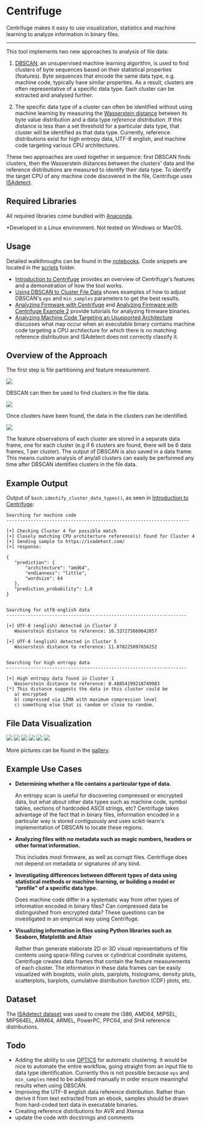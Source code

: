 # Centrifuge

Centrifuge makes it easy to use visualization, statistics and machine learning to analyze information in binary files.

<hr>

This tool implements two new approaches to analysis of file data:

1. [DBSCAN](https://scikit-learn.org/stable/modules/clustering.html#dbscan), an unsupervised machine learning algorithm, is used to find clusters of byte sequences based on their statistical properties (features). Byte sequences that encode the same data type, e.g. machine code, typically have similar properties. As a result, clusters are often representative of a specific data type. Each cluster can be extracted and analysed further. 

2. The specific data type of a cluster can often be identified without using machine learning by measuring the [Wasserstein distance](https://docs.scipy.org/doc/scipy/reference/generated/scipy.stats.wasserstein_distance.html) between its byte value distribution and a data type *reference distribution*. If this distance is less than a set threshold for a particular data type, that cluster will be identified as that data type. Currently, reference distributions exist for high entropy data, UTF-8 english, and machine code targeting various CPU architectures.

These two approaches are used together in sequence: first DBSCAN finds clusters, then the Wasserstein distances between the clusters' data and the reference distributions are measured to identify their data type. To identify the target CPU of any machine code discovered in the file, Centrifuge uses [ISAdetect](https://github.com/kairis/isadetect).

## Required Libraries

All required libraries come bundled with [Anaconda](https://www.anaconda.com/products/individual).

*Developed in a Linux environment. Not tested on Windows or MacOS.

## Usage 

Detailed walkthroughs can be found in the [notebooks](https://github.com/BinaryResearch/centrifuge/tree/master/notebooks). Code snippets are located in the [scripts](https://github.com/BinaryResearch/centrifuge-toolkit/tree/master/scripts) folder.

- [Introduction to Centrifuge](https://github.com/BinaryResearch/centrifuge/blob/master/notebooks/Introduction%20to%20Centrifuge.ipynb) provides an overview of Centrifuge's features and a demonstration of how the tool works.
- [Using DBSCAN to Cluster File Data](https://github.com/BinaryResearch/centrifuge-toolkit/blob/master/notebooks/Using%20DBSCAN%20to%20Cluster%20File%20Data.ipynb) shows examples of how to adjust DBSCAN's `eps` and `min_samples` parameters to get the best results.
- [Analyzing Firmware with Centrifuge](https://github.com/BinaryResearch/centrifuge-toolkit/blob/master/notebooks/Analyzing%20Firmware%20with%20Centrifuge.ipynb) and [Analyzing Firmware with Centrifuge Example 2](https://github.com/BinaryResearch/centrifuge-toolkit/blob/master/notebooks/Analyzing%20Firmware%20with%20Centrifuge%20Example%202.ipynb) provide tutorials for analyzing firmware binaries.
- [Analyzing Machine Code Targeting an Usupported Architecture](https://github.com/BinaryResearch/centrifuge-toolkit/blob/master/notebooks/Analyzing%20Machine%20Code%20Targeting%20an%20Usupported%20Architecture.ipynb) discusses what may occur when an executable binary contains machine code targeting a CPU architecture for which there is no matching reference distribution and ISAdetect does not correctly classify it.

 ## Overview of the Approach
 
 The first step is file partitioning and feature measurement.
 
 <img src="https://raw.githubusercontent.com/BinaryResearch/centrifuge-toolkit/master/images/approach.png?token=AM7X624RJIW2AR4ORAS75QK7ILLPI" />
 
 DBSCAN can then be used to find clusters in the file data.
 
 <img src="https://raw.githubusercontent.com/BinaryResearch/centrifuge-toolkit/master/images/approach_2.png?token=AM7X627IOXQAXQFWIIYNAKC7ILLP4" />
 
 Once clusters have been found, the data in the clusters can be identified.
 
 <img src="https://raw.githubusercontent.com/BinaryResearch/centrifuge-toolkit/master/images/approach_3.png?token=AM7X623HIZWL2HVMJ6UOQTK7ILLP6" />
 
The feature observations of each cluster are stored in a separate data frame, one for each cluster (e.g if 6 clusters are found, there will be 6 data frames, 1 per cluster). The output of DBSCAN is also saved in a data frame. This means custom analysis of any/all clusters can easily be performed any time after DBSCAN identifies clusters in the file data.
 
 ## Example Output
 
Output of `bash.identify_cluster_data_types()`, as seen in  [Introduction to Centrifuge](https://github.com/BinaryResearch/centrifuge/blob/master/notebooks/Introduction%20to%20Centrifuge.ipynb):
 
 ```
 Searching for machine code
--------------------------------------------------------------------

[+] Checking Cluster 4 for possible match
[+] Closely matching CPU architecture reference(s) found for Cluster 4
[+] Sending sample to https://isadetect.com/
[+] response:

{
    "prediction": {
        "architecture": "amd64",
        "endianness": "little",
        "wordsize": 64
    },
    "prediction_probability": 1.0
}


Searching for utf8-english data
-------------------------------------------------------------------

[+] UTF-8 (english) detected in Cluster 3
    Wasserstein distance to reference: 16.337275669642857

[+] UTF-8 (english) detected in Cluster 5
    Wasserstein distance to reference: 11.878225097656252


Searching for high entropy data
-------------------------------------------------------------------

[+] High entropy data found in Cluster 1
    Wasserstein distance to reference: 0.48854199218749983
[*] This distance suggests the data in this cluster could be
    a) encrypted
    b) compressed via LZMA with maximum compression level
    c) something else that is random or close to random.
 ```

## File Data Visualization 

<img src="https://raw.githubusercontent.com/BinaryResearch/centrifuge-toolkit/master/gallery/14.png?token=AM7X627KR2SLJPGPLVKJMHS7IMQMY" />

<img src="https://raw.githubusercontent.com/BinaryResearch/centrifuge-toolkit/master/gallery/19.png?token=AM7X62YVKNC5XIRLCBAM5VC7IP6ZG" />

<img src="https://raw.githubusercontent.com/BinaryResearch/centrifuge-toolkit/master/gallery/18.png?token=AM7X62ZAUAQGSRWZ2MHF3MS7IM2CS" />

<img src="https://raw.githubusercontent.com/BinaryResearch/centrifuge-toolkit/master/gallery/1.png?token=AM7X62ZUQYINNM46PBC76YK7IMNJI" />

<img src="https://raw.githubusercontent.com/BinaryResearch/centrifuge-toolkit/master/gallery/10.png?token=AM7X627MGUT6FBMZRM33ZBC7IMNOE" />

<img src="https://raw.githubusercontent.com/BinaryResearch/centrifuge-toolkit/master/gallery/17.png?token=AM7X627XT4LHP55KWLCYB3K7IMRZ4" />

More pictures can be found in the [gallery](https://github.com/BinaryResearch/centrifuge-toolkit/tree/master/gallery).

## Example Use Cases

 - **Determining whether a file contains a particular type of data.**
   
   An entropy scan is useful for discovering compressed or encrypted data, but what about other data types such as machine code, symbol tables, sections of hardcoded ASCII strings, etc? Centrifuge takes advantage of the fact that in binary files, information encoded in a particular way is stored contiguously and uses scikit-learn's implementation of DBSCAN to locate these regions.
 - **Analyzing files with no metadata such as magic numbers, headers or other format information.**
  
   This includes most firmware, as well as corrupt files. Centrifuge does not depend on metadata or signatures of any kind.
 - **Investigating differences between different types of data using statistical methods or machine learning, or building a model or "profile" of a specific data type.**
  
   Does machine code differ in a systematic way from other types of information encoded in binary files? Can compressed data be distinguished from encrypted data? These questions can be investigated in an empirical way using Centrifuge.
 - **Visualizing information in files using Python libraries such as Seaborn, Matplotlib and Altair**
  
   Rather than generate elaborate 2D or 3D visual representations of file contents using space-filling curves or cylindrical coordinate systems, Centrifuge creates data frames that contain the feature measurements of each cluster. The information in these data frames can be easily visualized with boxplots, violin plots, pairplots, histograms, density plots, scatterplots, barplots, cumulative distribution function (CDF) plots, etc.

## Dataset

The [ISAdetect dataset](https://etsin.fairdata.fi/dataset/9f6203f5-2360-426f-b9df-052f3f936ed2/data) was used to create the i386, AMD64, MIPSEL, MIPS64EL, ARM64, ARMEL, PowerPC, PPC64, and SH4 reference distributions.

## Todo

 - Adding the ability to use [OPTICS](https://scikit-learn.org/stable/modules/generated/sklearn.cluster.OPTICS.html#sklearn.cluster.OPTICS) for automatic clustering. It would be nice to automate the entire workflow, going straight from an input file to data type identification. Currently this is not possible because `eps` and `min_samples` need to be adjusted manually in order ensure meaningful results when using DBSCAN.
 - Improving the UTF-8 english data reference distribution. Rather than derive it from text extracted from an ebook, samples should be drawn from hard-coded text data in executable binaries.
 - Creating reference distributions for AVR and Xtensa
 - update the code with docstrings and comments
